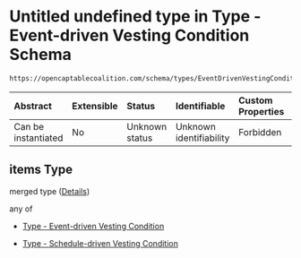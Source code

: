 # Untitled undefined type in Type - Event-driven Vesting Condition Schema

```txt
https://opencaptablecoalition.com/schema/types/EventDrivenVestingCondition.schema.json#/properties/dependent_vesting/items
```



| Abstract            | Extensible | Status         | Identifiable            | Custom Properties | Additional Properties | Access Restrictions | Defined In                                                                                                                    |
| :------------------ | :--------- | :------------- | :---------------------- | :---------------- | :-------------------- | :------------------ | :---------------------------------------------------------------------------------------------------------------------------- |
| Can be instantiated | No         | Unknown status | Unknown identifiability | Forbidden         | Allowed               | none                | [EventDrivenVestingCondition.schema.json*](../../schema/types/EventDrivenVestingCondition.schema.json "open original schema") |

## items Type

merged type ([Details](eventdrivenvestingcondition-properties-event-driven-vesting-condition---event-driven-vesting-condition-array-items.md))

any of

*   [Type - Event-driven Vesting Condition](eventdrivenvestingcondition-properties-event-driven-vesting-condition---event-driven-vesting-condition-array-items-anyof-type---event-driven-vesting-condition.md "check type definition")

*   [Type - Schedule-driven Vesting Condition](eventdrivenvestingcondition-properties-event-driven-vesting-condition---event-driven-vesting-condition-array-items-anyof-type---schedule-driven-vesting-condition.md "check type definition")
